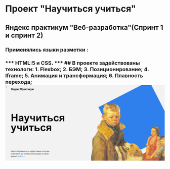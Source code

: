 <h1>Проект "Научиться учиться"</h1>


<h2>Яндекс практикум "Веб-разработка"(Спринт 1 и спринт 2)</h2>
<h3>Применялись языки разметки :<h3>
*** HTML:5 и CSS. ***
 ## В проекте задействованы технологи:
1. Flexbox;
2. БЭМ;
3. Позиционирование;
4. Iframe;
5. Анимация и трансформация;
6. Плавность перехода;

<img src="images/scrin.jpg">

